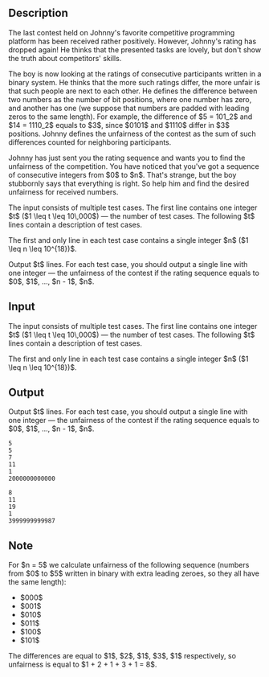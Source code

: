## Description

<div><p>The last contest held on Johnny's favorite competitive programming platform has been received rather positively. However, Johnny's rating has dropped again! He thinks that the presented tasks are lovely, but don't show the truth about competitors' skills.</p><p>The boy is now looking at the ratings of consecutive participants written in a binary system. He thinks that the more such ratings differ, the more unfair is that such people are next to each other. He defines the difference between two numbers as the number of bit positions, where one number has zero, and another has one (we suppose that numbers are padded with leading zeros to the same length). For example, the difference of $5 = 101_2$ and $14 = 1110_2$ equals to $3$, since $0101$ and $1110$ differ in $3$ positions. Johnny defines the unfairness of the contest as the sum of such differences counted for neighboring participants.</p><p>Johnny has just sent you the rating sequence and wants you to find the unfairness of the competition. You have noticed that you've got a sequence of <span class="tex-font-style-bf">consecutive</span> integers from $0$ to $n$. That's strange, but the boy stubbornly says that everything is right. So help him and find the desired unfairness for received numbers.</p></div><div class="input-specification"><p>The input consists of multiple test cases. The first line contains one integer $t$ ($1 \leq t \leq 10\,000$)&nbsp;— the number of test cases. The following $t$ lines contain a description of test cases.</p><p>The first and only line in each test case contains a single integer $n$ ($1 \leq n \leq 10^{18})$.</p></div><div class="output-specification"><p>Output $t$ lines. For each test case, you should output a single line with one integer&nbsp;— the unfairness of the contest if the rating sequence equals to $0$, $1$, ..., $n - 1$, $n$.</p></div>

## Input

<p>The input consists of multiple test cases. The first line contains one integer $t$ ($1 \leq t \leq 10\,000$)&nbsp;— the number of test cases. The following $t$ lines contain a description of test cases.</p><p>The first and only line in each test case contains a single integer $n$ ($1 \leq n \leq 10^{18})$.</p>

## Output

<p>Output $t$ lines. For each test case, you should output a single line with one integer&nbsp;— the unfairness of the contest if the rating sequence equals to $0$, $1$, ..., $n - 1$, $n$.</p>





```input1
5
5
7
11
1
2000000000000
```




```output1
8
11
19
1
3999999999987
```



## Note

<p>For $n = 5$ we calculate unfairness of the following sequence (numbers from $0$ to $5$ written in binary with extra leading zeroes, so they all have the same length): </p><ul> <li> $000$ </li><li> $001$ </li><li> $010$ </li><li> $011$ </li><li> $100$ </li><li> $101$ </li></ul><p>The differences are equal to $1$, $2$, $1$, $3$, $1$ respectively, so unfairness is equal to $1 + 2 + 1 + 3 + 1 = 8$.</p>
